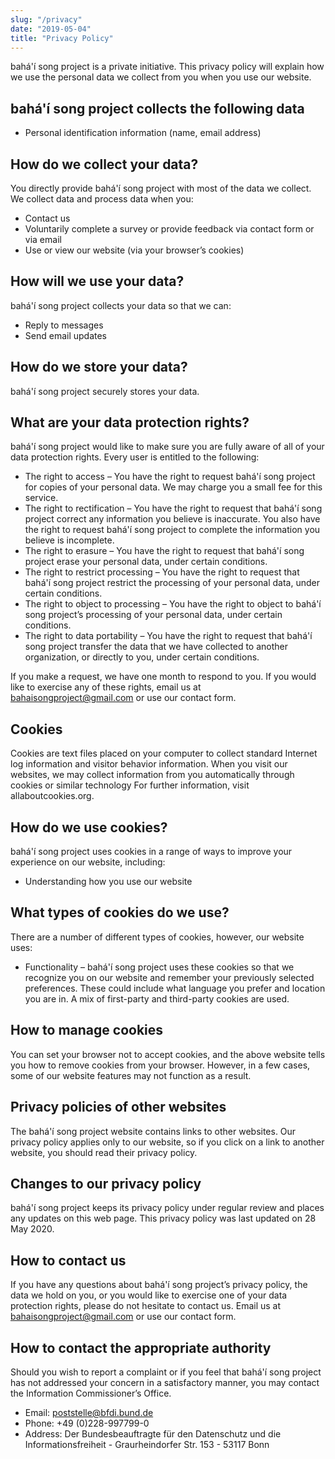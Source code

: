 ```yaml
---
slug: "/privacy"
date: "2019-05-04"
title: "Privacy Policy"
---
```


<div classname="text-lg">bahá'í song project is a private initiative. This privacy policy will explain how we use the personal data we collect from you when you use our website.

## bahá'í song project collects the following data

*   Personal identification information (name, email address)

## How do we collect your data?

You directly provide bahá'í song project with most of the data we collect. We collect data and process data when you:

*   Contact us
*   Voluntarily complete a survey or provide feedback via contact form or via email
*   Use or view our website (via your browser’s cookies)

## How will we use your data?

bahá'í song project collects your data so that we can:

*   Reply to messages
*   Send email updates

## How do we store your data?

bahá'í song project securely stores your data.

## What are your data protection rights?

bahá'í song project would like to make sure you are fully aware of all of your data protection rights. Every user is entitled to the following:

*   The right to access – You have the right to request bahá'í song project for copies of your personal data. We may charge you a small fee for this service.
*   The right to rectification – You have the right to request that bahá'í song project correct any information you believe is inaccurate. You also have the right to request bahá'í song project to complete the information you believe is incomplete.
*   The right to erasure – You have the right to request that bahá'í song project erase your personal data, under certain conditions.
*   The right to restrict processing – You have the right to request that bahá'í song project restrict the processing of your personal data, under certain conditions.
*   The right to object to processing – You have the right to object to bahá'í song project’s processing of your personal data, under certain conditions.
*   The right to data portability – You have the right to request that bahá'í song project transfer the data that we have collected to another organization, or directly to you, under certain conditions.

If you make a request, we have one month to respond to you. If you would like to exercise any of these rights, email us at bahaisongproject@gmail.com or use our contact form.

## Cookies

Cookies are text files placed on your computer to collect standard Internet log information and visitor behavior information. When you visit our websites, we may collect information from you automatically through cookies or similar technology For further information, visit allaboutcookies.org.

## How do we use cookies?

bahá'í song project uses cookies in a range of ways to improve your experience on our website, including:

*   Understanding how you use our website

## What types of cookies do we use?

There are a number of different types of cookies, however, our website uses:

*   Functionality – bahá'í song project uses these cookies so that we recognize you on our website and remember your previously selected preferences. These could include what language you prefer and location you are in. A mix of first-party and third-party cookies are used.

## How to manage cookies

You can set your browser not to accept cookies, and the above website tells you how to remove cookies from your browser. However, in a few cases, some of our website features may not function as a result.

## Privacy policies of other websites

The bahá'í song project website contains links to other websites. Our privacy policy applies only to our website, so if you click on a link to another website, you should read their privacy policy.

## Changes to our privacy policy

bahá'í song project keeps its privacy policy under regular review and places any updates on this web page. This privacy policy was last updated on 28 May 2020.

## How to contact us

If you have any questions about bahá'í song project’s privacy policy, the data we hold on you, or you would like to exercise one of your data protection rights, please do not hesitate to contact us. Email us at bahaisongproject@gmail.com or use our contact form.

## How to contact the appropriate authority

Should you wish to report a complaint or if you feel that bahá'í song project has not addressed your concern in a satisfactory manner, you may contact the Information Commissioner’s Office.

*   Email: poststelle@bfdi.bund.de
*   Phone: +49 (0)228-997799-0
*   Address: Der Bundesbeauftragte für den Datenschutz und die Informationsfreiheit - Graurheindorfer Str. 153 - 53117 Bonn

</div>